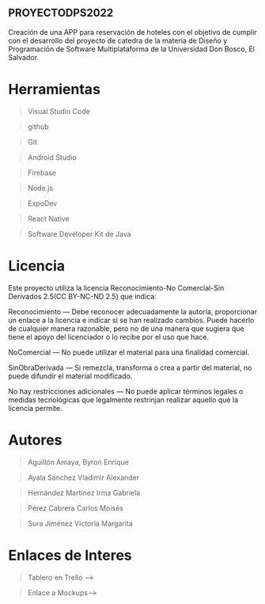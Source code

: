 ## PROYECTODPS2022
Creación de una APP para reservación de hoteles con el objetivo de cumplir con el desarrollo del proyecto de catedra de la materia de Diseño y Programación de Software Multiplataforma de la Universidad Don Bosco, El Salvador. 

# Herramientas
>Visual Studio Code

>github

>Git

>Android Studio

>Firebase

>Node.js

>ExpoDev

>React Native

>Software Developer Kit de Java

# Licencia
Este proyecto utiliza la licencia Reconocimiento-No Comercial-Sin Derivados 2.5(CC BY-NC-ND 2.5) que indica:

Reconocimiento — Debe reconocer adecuadamente la autoría, proporcionar un enlace a la licencia e indicar si se han realizado cambios. Puede hacerlo de cualquier manera razonable, pero no de una manera que sugiera que tiene el apoyo del licenciador o lo recibe por el uso que hace.

NoComercial — No puede utilizar el material para una finalidad comercial.

SinObraDerivada — Si remezcla, transforma o crea a partir del material, no puede difundir el material modificado.

No hay restricciones adicionales — No puede aplicar términos legales o medidas tecnológicas que legalmente restrinjan realizar aquello que la licencia permite.

# Autores
>Aguillón Amaya, Byron Enrique

>Ayala Sánchez Vladimir Alexander

>Hernández Martínez Irma Gabriela 

>Pérez Cabrera Carlos Moisés 

>Sura Jiménez Victoria Margarita 


# Enlaces de Interes 
>Tablero en Trello -->

>Enlace a Mockups-->

